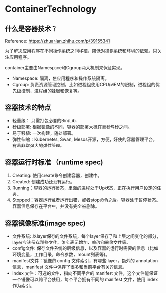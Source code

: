 # ContainerTechnology

## 什么是容器技术？
Reference: https://zhuanlan.zhihu.com/p/39155341

为了解决应用程序在不同操作系统之间移植，降低对操作系统和环境的依赖。只关注应用程序。

container主要由Namespace和Cgroup两大机制来保证实现。

+ Namespace: 隔离，使应用程序和操作系统隔离。
+ Cgroup: 负责资源管理控制，比如进程组使用CPU/MEM的限制，进程组的优先级控制，进程组的挂起和恢复等。

## 容器技术的特点
+ 轻量级： 只需打包必要的Bin/Lib.
+ 秒级部署: 根据镜像的不同，容器的部署大概在毫秒与秒之间。
+ 易于移植: 一次构建，随处部署。
+ 弹性伸缩：Kubernetes, Swan, Mesos开源，方便，好使的容器管理平台，有着非常强大的弹性管理。

## 容器运行时标准 （runtime spec)
1. Creating: 使用create命令创建容器，创建中。
2. Created: 创建成功还没有运行。
3. Running：容器的运行状态，里面的进程处于Up状态，正在执行用户设定的任务。
4. Stopped：容器运行或者运行出错，或者stop命令之后。容器处于暂停状态。容器信息保存在平台中，并没有完全被删除。

## 容器镜像标准(image spec)
+ 文件系统: 以layer保存的文件系统，每个layer保存了和上层之间变化的部分，layer应该保存那些文件，怎么表示增加，修改和删除文件等。
+ config文件: 保存文件系统的层级信息，以及容器的运行时需要的信息（比如环境变量，工作目录，命令参数，mount列表等)。
+ manifest文件：镜像的 config 文件索引，有哪些 layer，额外的 annotation 信息，manifest 文件中保存了很多和当前平台有关的信息。
+ index 文件：可选的文件，指向不同平台的 manifest 文件，这个文件能保证一个镜像可以跨平台使用，每个平台拥有不同的 manifest 文件，使用 index 作为索引。
